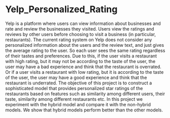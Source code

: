 # Yelp_Personalized_Rating
Yelp is a platform where users can view information about businesses and rate and review the businesses they visited. Users view the ratings and reviews by other users before choosing to visit a business (in particular, restaurants). The current rating system on Yelp does not consider any personalized information about the users and the review text, and just gives the average rating to the user. So each user sees the same rating regardless of their tastes and preferences. Due to this, if the user visits a restaurant with high rating, but it may not be according to the taste of the user, the user may have a bad experience and think that the restaurant is overrated. Or if a user visits a restaurant with low rating, but it is according to the taste of the user, the user may have a good experience and think that the restaurant is underrated. The objective of this project is to construct a sophisticated model that provides personalized star ratings of the restaurants based on features such as similarity among different users, their taste, similarity among different restaurants etc. In this project we experiment with the hybrid model and compare it with the non-hybrid models. We show that hybrid models perform better than the other models.

